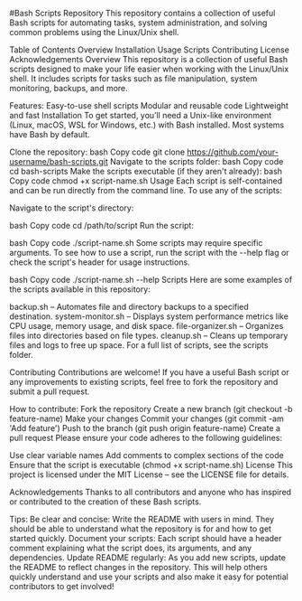 #Bash Scripts Repository
This repository contains a collection of useful Bash scripts for automating tasks, system administration, and solving common problems using the Linux/Unix shell.

Table of Contents
Overview
Installation
Usage
Scripts
Contributing
License
Acknowledgements
Overview
This repository is a collection of useful Bash scripts designed to make your life easier when working with the Linux/Unix shell. It includes scripts for tasks such as file manipulation, system monitoring, backups, and more.

Features:
Easy-to-use shell scripts
Modular and reusable code
Lightweight and fast
Installation
To get started, you’ll need a Unix-like environment (Linux, macOS, WSL for Windows, etc.) with Bash installed. Most systems have Bash by default.

Clone the repository:
bash
Copy code
git clone https://github.com/your-username/bash-scripts.git
Navigate to the scripts folder:
bash
Copy code
cd bash-scripts
Make the scripts executable (if they aren't already):
bash
Copy code
chmod +x script-name.sh
Usage
Each script is self-contained and can be run directly from the command line. To use any of the scripts:

Navigate to the script's directory:

bash
Copy code
cd /path/to/script
Run the script:

bash
Copy code
./script-name.sh
Some scripts may require specific arguments. To see how to use a script, run the script with the --help flag or check the script's header for usage instructions.

bash
Copy code
./script-name.sh --help
Scripts
Here are some examples of the scripts available in this repository:

backup.sh – Automates file and directory backups to a specified destination.
system-monitor.sh – Displays system performance metrics like CPU usage, memory usage, and disk space.
file-organizer.sh – Organizes files into directories based on file types.
cleanup.sh – Cleans up temporary files and logs to free up space.
For a full list of scripts, see the scripts folder.

Contributing
Contributions are welcome! If you have a useful Bash script or any improvements to existing scripts, feel free to fork the repository and submit a pull request.

How to contribute:
Fork the repository
Create a new branch (git checkout -b feature-name)
Make your changes
Commit your changes (git commit -am 'Add feature')
Push to the branch (git push origin feature-name)
Create a pull request
Please ensure your code adheres to the following guidelines:

Use clear variable names
Add comments to complex sections of the code
Ensure that the script is executable (chmod +x script-name.sh)
License
This project is licensed under the MIT License – see the LICENSE file for details.

Acknowledgements
Thanks to all contributors and anyone who has inspired or contributed to the creation of these Bash scripts.

Tips:
Be clear and concise: Write the README with users in mind. They should be able to understand what the repository is for and how to get started quickly.
Document your scripts: Each script should have a header comment explaining what the script does, its arguments, and any dependencies.
Update README regularly: As you add new scripts, update the README to reflect changes in the repository.
This will help others quickly understand and use your scripts and also make it easy for potential contributors to get involved!
